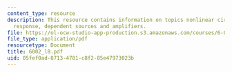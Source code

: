 ```yaml
---
content_type: resource
description: This resource contains information on topics nonlinear circuits, linear
  response, dependent sources and amplifiers.
file: https://ol-ocw-studio-app-production.s3.amazonaws.com/courses/6-002-circuits-and-electronics-spring-2007/05fef0ad87134781c8f285e47973023b_6002_l8.pdf
file_type: application/pdf
resourcetype: Document
title: 6002_l8.pdf
uid: 05fef0ad-8713-4781-c8f2-85e47973023b
---
```

